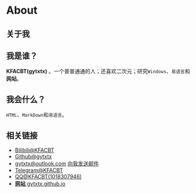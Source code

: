 # About
## 关于我
## 我是谁？
**KFACBT(gytxtx)** 。一个普普通通的人；还喜欢二次元；研究`Windows`、`易语言`和 **网站**。  

## 我会什么？
`HTML`、`MarkDown`和`易语言`。

## 相关链接

- [Bilibili@KFACBT](https://space.bilibili.com/514279030)
- [Github@gytxtx](https://github.com/gytxtx)
- gytxtx@outlook.com [向我发送邮件](mailto:gytxtx@outlook.com)
- [Telegram@KFACBT](https://t.me/lagsnes)
- [QQ@KFACBT(1018307946)](about:blank)
- [**网站** gytxtx.github.io](https://gytxtx.github.io/) 
